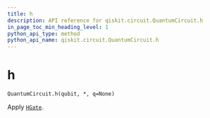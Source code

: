 ```yaml
---
title: h
description: API reference for qiskit.circuit.QuantumCircuit.h
in_page_toc_min_heading_level: 1
python_api_type: method
python_api_name: qiskit.circuit.QuantumCircuit.h
---
```


# h

<span id="qiskit.circuit.QuantumCircuit.h" />

`QuantumCircuit.h(qubit, *, q=None)`

Apply [`HGate`](qiskit.circuit.library.HGate "qiskit.circuit.library.HGate").

